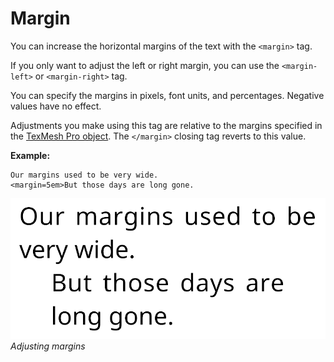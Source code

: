 # Margin

You can increase the horizontal margins of the text with the `<margin>` tag.

If you only want to adjust the left or right margin, you can use the `<margin-left>` or `<margin-right>` tag.

You can specify the margins in pixels, font units, and percentages. Negative values have no effect.

Adjustments you make using this tag are relative to the margins specified in the [TexMesh Pro object](TMPObjectUIText.md#extra-settings). The `</margin>` closing tag reverts to this value.

**Example:**

```
Our margins used to be very wide.
<margin=5em>But those days are long gone.
```

![](images/TMP_RichTextMargins.png)<br/>
_Adjusting margins_
